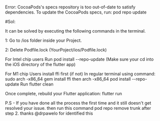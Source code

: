 Error: CocoaPods's specs repository is too out-of-date to satisfy dependencies.
To update the CocoaPods specs, run:
  pod repo update

#Sol:

It can be solved by executing the following commands in the terminal.

1: Go to /ios folder inside your Project.

2: Delete Podfile.lock (YourPoject/ios/Podfile.lock)

For Intel chip users
Run pod install --repo-update (Make sure your cd into the iOS directory of the flutter app)

For M1 chip Users
install ffi first (if not) In regular terminal using command: sudo arch -x86_64 gem install ffi then arch -x86_64 pod install --repo-update
Run flutter clean

Once complete, rebuild your Flutter application: flutter run

P.S - If you have done all the process the first time and it still doesn't get resolved your issue. then run this command pod repo remove trunk after step 2. thanks @drpawelo for identified this
